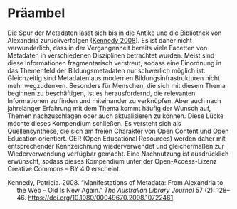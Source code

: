 # Präambel

Die Spur der Metadaten lässt sich bis in die Antike und die Bibliothek von Alexandria zurückverfolgen ([Kennedy 2008](#ref-kennedymmawona2008)). Es ist daher nicht verwunderlich, dass in der Vergangenheit bereits viele Facetten von Metadaten in verschiedenen Disziplinen betrachtet wurden. Meist sind diese Informationen fragmentarisch verstreut, sodass eine Einordnung in das Themenfeld der Bildungsmetadaten nur schwerlich möglich ist. Gleichzeitig sind Metadaten aus modernen Bildungsinfrastrukturen nicht mehr wegzudenken. Besonders für Menschen, die sich mit diesem Thema beginnen zu beschäftigen, ist es herausfordernd, die relevanten Informationen zu finden und miteinander zu verknüpfen. Aber auch nach jahrelanger Erfahrung mit dem Thema kommt häufig der Wunsch auf, Themen nachzuschlagen oder auch aktualisieren zu können. Diese Lücke möchte dieses Kompendium schließen. Es versteht sich als Quellensynthese, die sich am freien Charakter von Open Content und Open Education orientiert. OER (Open Educational Resources) werden daher mit entsprechender Kennzeichnung wiederverwendet und gleichermaßen zur Wiederverwendung verfügbar gemacht. Eine Nachnutzung ist ausdrücklich erwünscht, sodass dieses Kompendium unter der Open-Access-Lizenz Creative Commons – BY 4.0 erscheint.

<div id="refs" class="references csl-bib-body hanging-indent" entry-spacing="0">

<div id="ref-kennedymmawona2008" class="csl-entry">

Kennedy, Patricia. 2008. “Manifestations of Metadata: From Alexandria to the Web – Old Is New Again.” *The Australian Library Journal* 57 (2): 128–46. <https://doi.org/10.1080/00049670.2008.10722461>.

</div>

</div>
